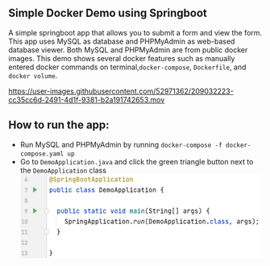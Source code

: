 ## Simple Docker Demo using Springboot
A simple springboot app that allows you to submit a form and view the form. This app uses MySQL as database and PHPMyAdmin as web-based database viewer. Both MySQL and PHPMyAdmin are from public docker images. This demo shows several docker features such as manually entered docker commands on terminal,````docker-compose````, ```Dockerfile```, and ```docker volume```.

https://user-images.githubusercontent.com/52971362/209032223-cc35cc6d-2491-4d1f-9381-b2a191742653.mov


## How to run the app:
- Run MySQL and PHPMyAdmin by running ```docker-compose -f docker-compose.yaml up```
- Go to ```DemoApplication.java``` and click the green triangle button next to the ```DemoApplication``` class
![img_1.png](img_1.png)
